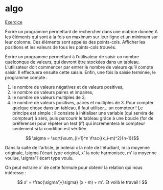 # algo

[Exercice](http://conceptualmath.org/challenge/pixch/nsquare.gif)

Écrire un programme permettant de rechercher dans une matrice donnée A les éléments qui sont à la fois un maximum sur leur ligne et un minimum sur leur colonne. Ces éléments sont appelés des points-cols. Afficher les positions et les valeurs de tous les points-cols trouvés.

Écrire un programme permettant à l’utilisateur de saisir un nombre quelconque de valeurs, qui devront être stockées dans un tableau. L’utilisateur doit commencer par entrer le nombre de valeurs qu’il compte saisir. Il effectuera  ensuite cette saisie. Enfin, une fois la saisie terminée, le programme compte :

1. le nombre de valeurs négatives et de valeurs positives,
1. le nombre de valeurs paires et impaires,
1. le nombre de valeurs multiples de 3,
1. le nombre de valeurs positives, paires et multiples de 3.
Pour compter quelque chose dans un tableau, il faut utiliser… un compteur ! Le principe est simple : il consiste à initialiser une variable (qui servira de compteur) à zéro, puis parcourir le tableau grâce à une boucle (for de préférence) pour répéter un test (if) qui incrémentera le compteur seulement si la condition est vérifiée.

```math

    \sigma = \sqrt{\sum_{i=1}^n \frac{(x_i-m)^2}{n-1}}
```

Dans la suite de l'article, je noterai x la note de l'étudiant, m la moyenne originale, \sigma l'écart type original, x' la note harmonisée, m' la moyenne voulue, \sigma' l'écart type voulu.

On peut extraire x' de cette formule pour obtenir la relation qui nous intéresse :
```math

x' = \frac{\sigma'}{\sigma} (x - m) + m'.
Et voilà le travail !

```

